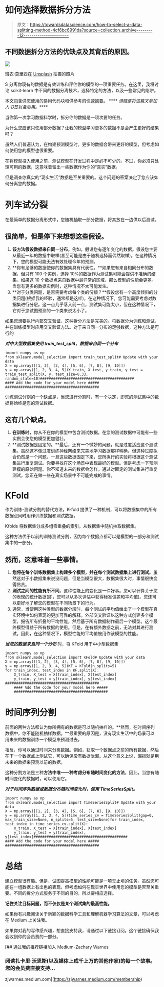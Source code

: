 # 如何选择数据拆分方法

> 原文：<https://towardsdatascience.com/how-to-select-a-data-splitting-method-4cf6bc6991da?source=collection_archive---------12----------------------->

## 不同数据拆分方法的优缺点及其背后的原因。

![](img/763447e34557ab09b3a7ada709cc83a3.png)

班农·莫里西在 [Unsplash](https://unsplash.com?utm_source=medium&utm_medium=referral) 拍摄的照片

S 分离你现有的数据是有效训练和评估你的模型的一项重要任务。在这里，我将讨论 scikit-learn 中不同的数据分离技术，选择特定的方法，以及一些常见的陷阱。

本文包含供您使用的易用代码块和供参考的快速摘要。 **** *请随意将这篇文章加入书签以备后用。*****

当你第一次学习数据科学时，拆分你的数据是一项次要的任务。

为什么您应该只使用部分数据？让我的模型学习更多的数据不是会产生更好的结果吗？

虽然人们普遍认为，在构建预测模型时，更多的数据会带来更好的模型，但考虑如何使用您的模型也很重要。

在将模型投入使用之前，测试模型在开发过程中是必不可少的。不过，你必须只处理可用的数据，这意味着留出一些数据作为你的“真实”数据。

但是调查你真实的“现实生活”数据是至关重要的。这个问题的答案决定了您应该如何分离您的数据。

# **列车试分裂**

在最简单的数据分离形式中，您随机抽取一部分数据，将其放在一边供以后测试。

## 很简单，但是停下来想想这些假设。

1.  **该方法假设数据来自同一分布**。例如，假设您有逐年变化的数据。假设您主要从最近一年的数据中取样(甚至可能是由于随机选择而偶然取样)。在这种情况下，您的模型可能无法有效处理今年的预测。
2.  **你有足够的数据使你的数据集具有代表性。**如果您有来自相同分布的数据，但只有 100 个实例，选择 10%的数据作为测试集可能会提供不准确的结果。如果这 10 个数据点来自数据中最异常的区域，那么模型的性能会更差。当您有更多的数据实例时，这种情况不太可能发生。
3.  **对于分类问题，是否需要考虑每个类的份额？**假设您有一个高度倾斜的分类问题(根据我的经验，通常都是这样)。在这种情况下，您可能需要考虑对数据集进行分层。这一点几乎落入前一点，测试集可能太小，但在这种情况下，它对于您试图预测的一个类来说太小了。

如果您想要执行内部交叉验证，这种拆分方法是完美的。将数据分为训练和测试，并在训练模型时应用交叉验证方法。对于来自同一分布的足够数据，这种方法是可行的

***对中大型数据集使用 train_test_split，数据来自同一个分布***

```
import numpy as np
from sklearn.model_selection import train_test_split# Update with your data
X = np.array([[1, 2], [3, 4], [5, 6], [7, 8], [9, 10]])
y = np.array([1, 2, 3, 4, 5])X_train, X_test, y_train, y_test = train_test_split(X, y, test_size=0.33, random_state=10)###########################################
#### Add the code for your model here #####
###########################################
```

训练测试分割的一个缺点是，当您进行分割时，有一个决定，即您的测试集中的数据将始终是您的测试数据。

## 这有几个缺点。

1.  **在训练**时，你从不在你的模型中包含测试数据。在您的测试数据中可能有一些实例会使您的模型更加健壮。
2.  **测试数据是固定的。**最后，还有一个微妙的问题，就是过度适应这个测试集。虽然这不像过度训练神经网络来完美地学习数据那样明确，但这种过度拟合仍然是一个问题。一旦这些数据固定下来，您所执行的实验将根据这个测试集进行重复测试。你要寻找在这个场景中表现最好的模型。但是考虑一下预测建模的原始问题。你不知道未来的数据会怎样。通过对固定的测试集进行重复测试，您正在做一些在真实场景中不可能完成的事情。

# **KFold**

作为训练-测试分割的替代方法，K-fold 提供了一种机制，可以将数据集中的所有数据点同时用作训练数据和测试数据。

Kfolds 将数据集分成多组零重叠的索引，从数据集中随机抽取数据集。

这种方法优于以前的训练测试分割，因为每个数据点都可以是模型的一部分和测试集中的一部分。

## 然而，这意味着一些事情。

1.  **您将在每个训练数据集上构建多个模型，并在每个测试数据集上进行测试**。虽然这对于小数据集来说没问题，但是当模型很大，数据集很大时，事情很快变得昂贵。
2.  **测试之间的性能有所不同**。这种性能上的变化是一件好事。您可以计算关于您的表现的统计数据(即，您可以从多次评估中获得标准偏差和平均值)。您还可以更好地了解您的模型在不同场景下的行为。
3.  通常，当使用这种类型的数据分段时，每个测试的平均值给出了一个模型在真实环境中如何表现的更加可靠的解释。外部交叉验证以这种方式创建多个模型，报告所有折叠的平均性能，然后基于所有数据制作最后一个模型。这个最终模型得益于所有数据的使用。但是，在有额外数据之前，无法对其进行测试。因此，在这种情况下，模型性能的平均值被用作该模型的性能。

***当您的数据来自同一个分布*** 时，将 KFold 用于中小型数据集

```
import numpy as np
from sklearn.model_selection import KFold# Update with your data
X = np.array([[1, 2], [3, 4], [5, 6], [7, 8], [9, 10]])
y = np.array([1, 2, 3, 4, 5])KF = KFold(n_splits=5)
for train_index, test_index in KF.split(X):
    X_train, X_test = X[train_index], X[test_index]
    y_train, y_test = y[train_index], y[test_index] ###########################################
    #### Add the code for your model here #####
    ###########################################
```

# **时间序列分割**

前面的两种方法都认为你所拥有的数据是可以随机抽样的。**然而，在时间序列数据中，你不能随机抽样数据。**最重要的原因是，没有现实生活中的场景可以用未来的数据训练一个模型来预测过去。

相反，你可以通过时间来分离数据。例如，获取一个数据点之前的所有数据，然后在下一个数据点上测试它，可以确保没有数据泄漏。从这个意义上说，漏损就是用未来的数据来预测以前的数据。

这种分割方法是三种**方法中唯一一种考虑分布随时间变化的方法**。因此，当您有随时间变化的数据时，可以使用它。

***对于时间序列数据或数据分布随时间变化时，使用 TimeSeriesSplit。***

```
import numpy as np
from sklearn.model_selection import TimeSeriesSplit# Update with your data
X = np.array([[1, 2], [3, 4], [5, 6], [7, 8], [9, 10]])
y = np.array([1, 2, 3, 4, 5])time_series_cv = TimeSeriesSplit(gap=0, max_train_size=None, n_splits=5, test_size=None)for train_index, test_index in time_series_cv.split(X):
    X_train, X_test = X[train_index], X[test_index]
    y_train, y_test = y[train_index], y[test_index]###########################################
#### Add the code for your model here #####
###########################################
```

# **总结**

建立模型很有趣。但是，试图提高模型的性能可能是一项无止境的任务。虽然您可能在一组数据上有出色的表现，但考虑如何在现实世界中使用您的模型是否至关重要。不同的拆分方式服务于不同的目的，所以要相应选择。

**记住关注目标问题，而不仅仅是某个测试集的最高性能。**

如果你有兴趣阅读关于新颖的数据科学工具和理解机器学习算法的文章，可以考虑在 Medium 上关注我。

如果你对我的写作感兴趣，想直接支持我，请通过以下链接订阅。这个链接确保我会收到你的会员费的一部分。

[](https://zjwarnes.medium.com/membership) [## 通过我的推荐链接加入 Medium-Zachary Warnes

### 阅读扎卡里·沃恩斯(以及媒体上成千上万的其他作家)的每一个故事。您的会员费直接支持…

zjwarnes.medium.com](https://zjwarnes.medium.com/membership)